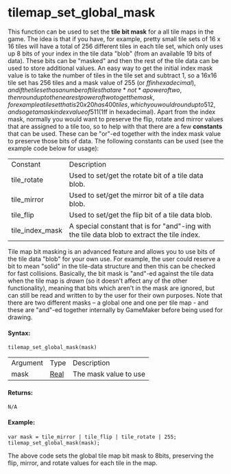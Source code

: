 # tilemap_set_global_mask

This function can be used to set the **tile bit mask** for a all tile
maps in the game. The idea is that if you have, for example, pretty
small tile sets of 16 x 16 tiles will have a total of 256 different
tiles in each tile set, which only uses up 8 bits of your index in the
tile data "blob" (from an available 19 bits of data). These bits can be
"masked" and then the rest of the tile data can be used to store
additional values. An easy way to get the initial index mask value is to
take the number of tiles in the tile set and subtract 1, so a 16x16 tile
set has 256 tiles and a mask value of 255 (or $ff in hexadecimal), and
if the tile set has a number of tiles that are *not* a power of two,
then round up to the nearest power of two to get the mask, for example a
tile set that is 20x20 has 400 tiles, which you would round up to 512,
and so get a mask index value of 511 ($1ff in hexadecimal). Apart from
the index mask, normally you would want to preserve the flip, rotate and
mirror values that are assigned to a tile too, so to help with that
there are a few **constants** that can be used. These can be "or"-ed
together with the index mask value to preserve those bits of data. The
following constants can be used (see the example code below for usage):

|                   |                                                                                             |
|-------------------|---------------------------------------------------------------------------------------------|
| Constant          | Description                                                                                 |
|  tile_rotate      | Used to set/get the rotate bit of a tile data blob.                                         |
|  tile_mirror      | Used to set/get the mirror bit of a tile data blob.                                         |
|  tile_flip        | Used to set/get the flip bit of a tile data blob.                                           |
|  tile_index_mask  | A special constant that is for "and"-ing with the tile data blob to extract the tile index. |

Tile map bit masking is an advanced feature and allows you to use bits
of the tile data "blob" for your own use. For example, the user could
reserve a bit to mean "solid" in the tile-data structure and then this
can be checked for fast collisions. Basically, the bit mask is "and"-ed
against the tile data when the tile map is *drawn* (so it doesn't affect
any of the other functionality), meaning that bits which aren't in the
mask are ignored, but can still be read and written to by the user for
their own purposes. Note that there are two different masks – a global
one and one per tile map - and these are "and"-ed together internally by
GameMaker before being used for drawing.

#### Syntax:

``` gml
tilemap_set_global_mask(mask)
```

|          |                                                                            |                       |
|----------|----------------------------------------------------------------------------|-----------------------|
| Argument | Type                                                                       | Description           |
| mask     |  [Real](../../../../../../GameMaker_Language/GML_Overview/Data_Types)  | The mask value to use |

#### Returns:

``` gml
N/A
```

#### Example:

``` gml
var mask = tile_mirror | tile_flip | tile_rotate | 255;
tilemap_set_global_mask(mask);
```

The above code sets the global tile map bit mask to 8bits, preserving
the flip, mirror, and rotate values for each tile in the map.
